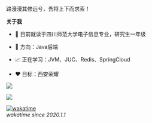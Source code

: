路漫漫其修远兮，吾将上下而求索！

**关于我**

- 💬 目前就读于四川师范大学电子信息专业，研究生一年级

- 💼 方向：Java后端

- 📈 正在学习：JVM、JUC、Redis、SpringCloud

- ❤️ 目标：西安荣耀

![](https://github-readme-stats.vercel.app/api?username=ZhaoMeng0918&show_icons=true&count_private=true)

![](https://github-readme-stats.vercel.app/api/wakatime?username=iaguozhi&layout=compact&langs_count=8&theme=tokyonight&v=2)

[![wakatime](https://wakatime.com/badge/user/40c44add-ce3a-4894-9063-16f6682bc707.svg)](https://wakatime.com/@40c44add-ce3a-4894-9063-16f6682bc707)  
_wakatime since 2020.1.1_
